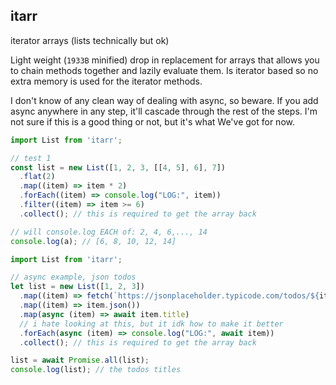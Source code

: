 ## itarr
iterator arrays (lists technically but ok)

Light weight (`1933B` minified) drop in replacement for arrays that allows you to chain methods together and lazily evaluate them. Is iterator based so no extra memory is used for the iterator methods.

I don't know of any clean way of dealing with async, so beware. If you add async anywhere in any step, it'll cascade through the rest of the steps. I'm not sure if this is a good thing or not, but it's what We've got for now.

```js
import List from 'itarr';

// test 1
const list = new List([1, 2, 3, [[4, 5], 6], 7])
  .flat(2)
  .map((item) => item * 2)
  .forEach((item) => console.log("LOG:", item))
  .filter((item) => item >= 6)
  .collect(); // this is required to get the array back

// will console.log EACH of: 2, 4, 6,..., 14
console.log(a); // [6, 8, 10, 12, 14]
```

```js
import List from 'itarr';

// async example, json todos
let list = new List([1, 2, 3])
  .map((item) => fetch(`https://jsonplaceholder.typicode.com/todos/${item}`))
  .map((item) => item.json())
  .map(async (item) => await item.title)
  // i hate looking at this, but it idk how to make it better
  .forEach(async (item) => console.log("LOG:", await item))
  .collect(); // this is required to get the array back

list = await Promise.all(list);
console.log(list); // the todos titles
```